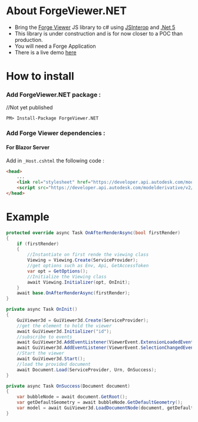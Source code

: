 # About ForgeViewer.NET
* Bring the [Forge Viewer](https://forge.autodesk.com/api/viewer-cover-page/) JS library to c# using [JSInterop](https://docs.microsoft.com/en-us/aspnet/core/blazor/call-javascript-from-dotnet) and [.Net 5](https://dotnet.microsoft.com/download/dotnet/5.0)
* This library is under construction and is for now closer to a POC than production.
* You will need a Forge Application
* There is a live demo [here](https://forge.my-toolkit.ovh/viewer)
# How to install

### Add ForgeViewer.NET package :
//Not yet published
```
PM> Install-Package ForgeViewer.NET
```

### Add Forge Viewer dependencies :
#### For Blazor Server
Add in `_Host.cshtml` the following code :

```html
<head>
    ...
    <link rel="stylesheet" href="https://developer.api.autodesk.com/modelderivative/v2/viewers/7.*/style.css" type="text/css"/>
    <script src="https://developer.api.autodesk.com/modelderivative/v2/viewers/7.*/viewer3D.js"></script>
</head>
```

# Example

```c#
protected override async Task OnAfterRenderAsync(bool firstRender)
{
    if (firstRender)
    {
        //Instantiate on first rende the viewing class 
        Viewing = Viewing.Create(ServiceProvider);
        //get options such as Env, Api, GetAccessToken
        var opt = GetOptions();
        //Initialize the Viewing class
        await Viewing.Initializer(opt, OnInit);
    }
    await base.OnAfterRenderAsync(firstRender);
}

private async Task OnInit()
{
    GuiViewer3d = GuiViewer3d.Create(ServiceProvider);
    //get the element to hold the viewer
    await GuiViewer3d.Initializer("id");
    //subscribe to events
    await GuiViewer3d.AddEventListener(ViewerEvent.ExtensionLoadedEvent, OnExtLoaded);
    await GuiViewer3d.AddEventListener(ViewerEvent.SelectionChangedEvent, OnSelectionChanged);
    //Start the viewer
    await GuiViewer3d.Start();
    //load the provided document
    await Document.Load(ServiceProvider, Urn, OnSuccess);
}

private async Task OnSuccess(Document document)
{
    var bubbleNode = await document.GetRoot();
    var getDefaultGeometry = await bubbleNode.GetDefaultGeometry();
    var model = await GuiViewer3d.LoadDocumentNode(document, getDefaultGeometry, null);    
}
```
